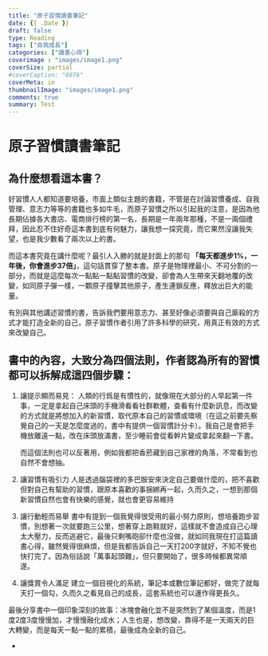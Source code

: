 ```yaml
---
title: "原子習慣讀書筆記"
date: {{ .Date }}
draft: false
type: Reading
tags: ["自我成長"]
categories: ["讀書心得"]
coverimage : "images/image1.png"
coverSize: partial
#coverCaption: "8876"
coverMeta: in
thumbnailImage: "images/image1.png"
comments: true
summary: Test
---
```

# 原子習慣讀書筆記

## 為什麼想看這本書？

好習慣人人都知道要培養，市面上類似主題的書籍，不管是在討論習慣養成、自我管理、意志力等等的書籍也多如牛毛，而原子習慣之所以引起我的注意，是因為他長期佔據各大書店、電商排行榜的第一名，長期是一年兩年那種，不是一兩個禮拜，因此忍不住好奇這本書到底有何魅力，讓我想一探究竟，而它果然沒讓我失望，也是我少數看了兩次以上的書。

而這本書究竟在講什麼呢？最引人入勝的就是封面上的那句 **「每天都進步1%，一年後，你會進步37倍」**，這句話貫穿了整本書。原子是物理裡最小、不可分割的一部分，而就是這麼每次一點點一點點習慣的改變，卻會為人生帶來天翻地覆的改變，如同原子彈一樣，一顆原子撞擊其他原子，產生連鎖反應，釋放出巨大的能量。

有別與其他講述習慣的書，告訴我們要用意志力、甚至好像必須要與自己廝殺的方式才能打造全新的自己，原子習慣作者引用了許多科學的研究，用真正有效的方式來改變自己。

## 書中的內容，大致分為四個法則，作者認為所有的習慣都可以拆解成這四個步驟：
1. 讓提示顯而易見：
人類的行爲是有慣性的，就像現在大部分的人早起第一件事，一定是拿起自己床頭的手機滑看看社群軟體，查看有什麼新訊息，而改變的方式就是將想加入的新習慣，取代原本自己的習慣或環境（在這之前要先察覺自己的一天是怎麼度過的，書中有提供一個習慣計分卡）。我自己是會把手機放離遠一點，改在床頭放滿書，至少睡前會從看幹片變成拿起來翻一下書。

    而這個法則也可以反著用，例如我都把香菸藏到自己家裡的角落，不常看到也自然不會想抽。

2. 讓習慣有吸引力
人是透過腦袋裡的多巴胺安來決定自己要做什麼的，把不喜歡但對自己有幫助的習慣，跟原本喜歡的事捆綁再一起，久而久之，一想到那個新習慣自然也會有快樂的感覺，就也會更容易維持


3. 讓行動輕而易舉
書中有提到一個我覺得很受用的最小努力原則，想培養跑步習慣，別想著一次就要跑三公里，想著穿上跑鞋就好，這樣就不會造成自己心理太大壓力，反而逃避它，最後只剩嘴砲卻什麼也沒做，就如同我現在打這篇讀書心得，雖然覺得很麻煩，但是我都告訴自己一天打200字就好，不知不覺也快打完了。因為俗話說「萬事起頭難」，但只要開始了，很多時候都異常順遂。

4. 讓獎賞令人滿足
建立一個目視化的系統，筆記本或數位筆記都好，做完了就每天打一個勾，久而久之看見自己的成長，這套系統也可以運作得更長久。

最後分享書中一個印象深刻的故事：冰塊會融化並不是突然到了某個溫度，而是1度2度3度慢慢加，才慢慢融化成水；人生也是，想改變，靠得不是一天兩天的巨大轉變，而是每天一點一點的累積，最後成為全新的自己。

* []()